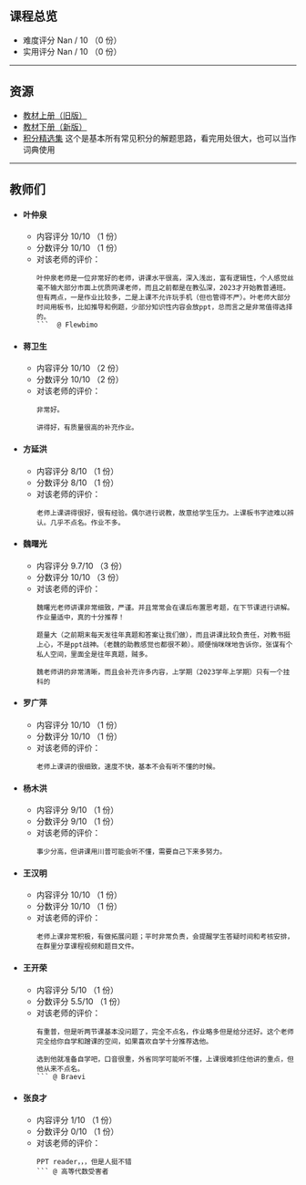 ## 课程总览  
- 难度评分 Nan / 10 （0 份）  
- 实用评分 Nan / 10 （0 份）  

---

## 资源  
- [教材上册（旧版）](https://file.uhsea.com/2403/6254f79727b4b6adf5de40dfc17c824aCP.pdf)  
- [教材下册（新版）](https://file.uhsea.com/2403/bbd8023aef77194d350e0708d5326b60BN.pdf)  
- [积分精选集](https://file.uhsea.com/2403/e06abf5ce083bd559e22b72725522f05HI.pdf) 这个是基本所有常见积分的解题思路，看完用处很大，也可以当作词典使用  

---

## 教师们  
- #### 叶仲泉  
    - 内容评分 10/10 （1 份）  
    - 分数评分 10/10 （1 份）  
    - 对该老师的评价：  
        ```
        叶仲泉老师是一位非常好的老师，讲课水平很高，深入浅出，富有逻辑性，个人感觉丝毫不输大部分市面上优质网课老师，而且之前都是在教弘深，2023才开始教普通班。但有两点，一是作业比较多，二是上课不允许玩手机（但也管得不严）。叶老师大部分时间用板书，比如推导和例题，少部分知识性内容会放ppt，总而言之是非常值得选择的。
        ```  @ Flewbimo  
- #### 蒋卫生  
    - 内容评分 10/10 （2 份）  
    - 分数评分 10/10 （2 份）  
    - 对该老师的评价：  
        ```
        非常好。
        ```  
        ```
        讲得好，有质量很高的补充作业。
        ```  
- #### 方延洪  
    - 内容评分 8/10 （1 份）  
    - 分数评分 8/10 （1 份）  
    - 对该老师的评价：  
        ```
        老师上课讲得很好，很有经验。偶尔进行说教，故意给学生压力。上课板书字迹难以辨认。几乎不点名。作业不多。
        ```  
- #### 魏曙光  
    - 内容评分 9.7/10 （3 份）  
    - 分数评分 10/10 （3 份）  
    - 对该老师的评价：  
        ```
        魏曙光老师讲课非常细致，严谨。并且常常会在课后布置思考题，在下节课进行讲解。作业量适中，真的十分推荐！
        ```  
        ```
        题量大（之前期末每天发往年真题和答案让我们做），而且讲课比较负责任，对教书挺上心，不是ppt战神。（老魏的助教感觉也都很不赖）。顺便悄咪咪地告诉你，张谋有个私人空间，里面全是往年真题，贼多。
        ```  
        ```
        魏老师讲的非常清晰，而且会补充许多内容，上学期（2023学年上学期）只有一个挂科的
        ```  
- #### 罗广萍  
    - 内容评分 10/10 （1 份）  
    - 分数评分 10/10 （1 份）  
    - 对该老师的评价：  
        ```
        老师上课讲的很细致，速度不快，基本不会有听不懂的时候。
        ```  
- #### 杨木洪  
    - 内容评分 9/10 （1 份）  
    - 分数评分 9/10 （1 份）  
    - 对该老师的评价：  
        ```
        事少分高，但讲课用川普可能会听不懂，需要自己下来多努力。
        ```  
- #### 王汉明  
    - 内容评分 10/10 （1 份）  
    - 分数评分 10/10 （1 份）  
    - 对该老师的评价：  
        ```
        老师上课非常积极，有做拓展问题；平时非常负责，会提醒学生答疑时间和考核安排，在群里分享课程视频和题目文件。
        ```  
- #### 王开荣  
    - 内容评分 5/10 （1 份）  
    - 分数评分 5.5/10 （1 份）  
    - 对该老师的评价：  
        ```
        有重普，但是听两节课基本没问题了，完全不点名，作业略多但是给分还好。这个老师完全给你自学和蹭课的空间，如果喜欢自学十分推荐选他。
        ```  
        ```
        选到他就准备自学吧，口音很重，外省同学可能听不懂，上课很难抓住他讲的重点，但他从来不点名。
        ``` @ Braevi  
- #### 张良才  
    - 内容评分 1/10 （1 份）  
    - 分数评分 0/10 （1 份）  
    - 对该老师的评价：  
        ```
        PPT reader，，，但是人挺不错
        ``` @ 高等代数受害者  
